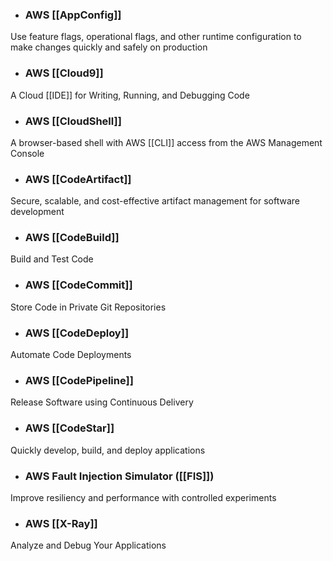 * ### AWS [[AppConfig]]
Use feature flags, operational flags, and other runtime configuration to make changes quickly and safely on production

* ### AWS [[Cloud9]]
A Cloud [[IDE]] for Writing, Running, and Debugging Code

* ### AWS [[CloudShell]]
A browser-based shell with AWS [[CLI]] access from the AWS Management Console

* ### AWS [[CodeArtifact]]
Secure, scalable, and cost-effective artifact management for software development

* ### AWS [[CodeBuild]]
Build and Test Code

* ### AWS [[CodeCommit]]
Store Code in Private Git Repositories

* ### AWS [[CodeDeploy]]
Automate Code Deployments

* ### AWS [[CodePipeline]]
Release Software using Continuous Delivery

* ### AWS [[CodeStar]]
Quickly develop, build, and deploy applications

* ### AWS Fault Injection Simulator ([[FIS]])
Improve resiliency and performance with controlled experiments

* ### AWS [[X-Ray]]
Analyze and Debug Your Applications
